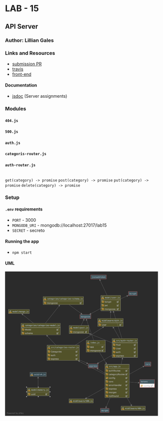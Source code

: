 # LAB - 15

## API Server

### Author: Lillian Gales

### Links and Resources
* [submission PR](http://xyz.com)
* [travis](https://travis-ci.com/lilliangales-401-advanced-javascript/lab15-api-server)
* [front-end](http://xyz.com) 

#### Documentation
* [jsdoc](http://xyz.com) (Server assignments)


### Modules
#### `404.js`
#### `500.js`
#### `auth.js`
#### `categoris-router.js`
#### `auth-router.js`


 ###### 
`get(category) -> promise`
`post(category) -> promise`
`put(category) -> promise`
`delete(category) -> promise`


### Setup
#### `.env` requirements
* `PORT` - 3000
* `MONGODB_URI` - mongodb://localhost:27017/lab15
* `SECRET` - secreto

#### Running the app
* `npm start`



#### UML
![UML](UML.png)
